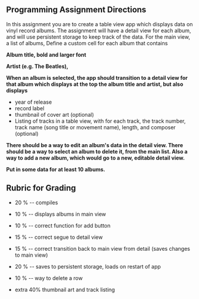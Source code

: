 ## Programming Assignment Directions

In this assignment you are to create a table view app which displays data on vinyl record albums.  The assignment will have a detail view for each album, and will use persistent storage to keep track of the data.  For the main view, a list of albums, Define a custom cell for each album that contains

**Album title, bold and larger font**

**Artist (e.g. The Beatles),**

 

**When an album is selected, the app should transition to a detail view for that album which displays at the top the album title and artist, but also displays**

  - year of release
  - record label
  - thumbnail of cover art (optional)
  - Listing of tracks in a table view, with for each track, the track number, track name (song title or movement name), length, and composer  (optional)
 
**There should be a way to edit an album's data in the detail view. There should be a way to select an album to delete it, from the main list. Also a way to add a new album, which would go to a new, editable detail view.** 

**Put in some data for at least 10 albums.**


## Rubric for Grading

  + 20 % -- compiles

  + 10 % -- displays albums in main view

  + 10 % -- correct function for add button

  + 15 % -- correct segue to detail view

  + 15 % -- correct transition back to main view from detail (saves changes to main view)

  + 20 % -- saves to persistent storage, loads on restart of app

  + 10 % -- way to delete a row 

  + extra 40% thumbnail art and track listing
